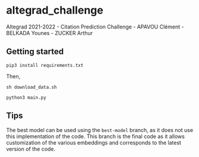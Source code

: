 # altegrad_challenge

Altegrad 2021-2022 - Citation Prediction Challenge - APAVOU Clément - BELKADA Younes - ZUCKER Arthur

## Getting started

```pip3 install requirements.txt```

Then,

```sh download_data.sh```

```python3 main.py```

## Tips
The best model can be used using the `best-model` branch, as it does not use this implementation of the code. 
This branch is the final code as it allows customization of the various embeddings and corresponds to the latest version of the code.